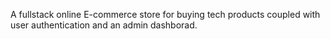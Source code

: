 A fullstack online E-commerce store for buying tech products coupled with user authentication and an admin dashborad.
